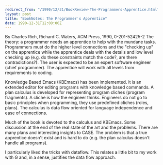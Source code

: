 ```yaml
---
redirect_from: "/1990/12/31/BookReview-The-Programmers-Apprentice.html"
layout: post
title: "BookNotes: The Programmer's Apprentice"
date: 1990-12-31T12:00:00Z
---
```

By Charles Rich, Richard C. Waters, ACM Press, 1990, 0-201-52425-2
 The theory: a programmer needs an apprentice to help with the
mundane tasks.  Programmers must do the higher level connections and
the "checking up" on the apprentice while the apprentice deals with
the details and low level checking up (e.g. do these constraints
match the code?, are there contradictions?).  The user is expected to
be an expert software engineer (chief programmer).  The apprentice
will work with all levels from requirements to coding.

Knowledge Based Emacs (KBEmacs) has been implemented.  It is an
extended editor for editing programs with knowledge based commands.
A plan calculus is developed for representing program cliches
(program fragments).  A cliche is how the engineer thinks.  Engineers
do not go to basic principles when programming, they use predefined
cliches (roles, plans). The calculus is data flow oriented for language
independence and ease of connections.

Much of the book is devoted to the calculus and KBEmacs.  Some
discussion at the end of the real state of the art and the problems.
There are many plans and interesting insights to CASE.  The problem
is that a true apprentice doesn't exist and is hard to do (e.g. the
plan calculus doesn't handle all programs).

I particularly liked the tricks with dataflow.  This relates a
little bit to my work with G and, in a sense, justifies the data flow
approach.


